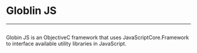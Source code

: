 # Globlin JS
---------------
![]()

Globin JS is an ObjectiveC framework that uses JavaScriptCore.Framework to interface available utility libraries in JavaScript. 